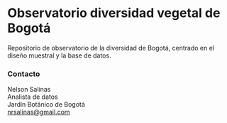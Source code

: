# Observatorio diversidad vegetal de Bogotá

Repositorio de observatorio de la diversidad de Bogotá, centrado en el diseño muestral y la base de datos.


### Contacto

Nelson Salinas  
Analista de datos  
Jardín Botánico de Bogotá  
nrsalinas@gmail.com  

